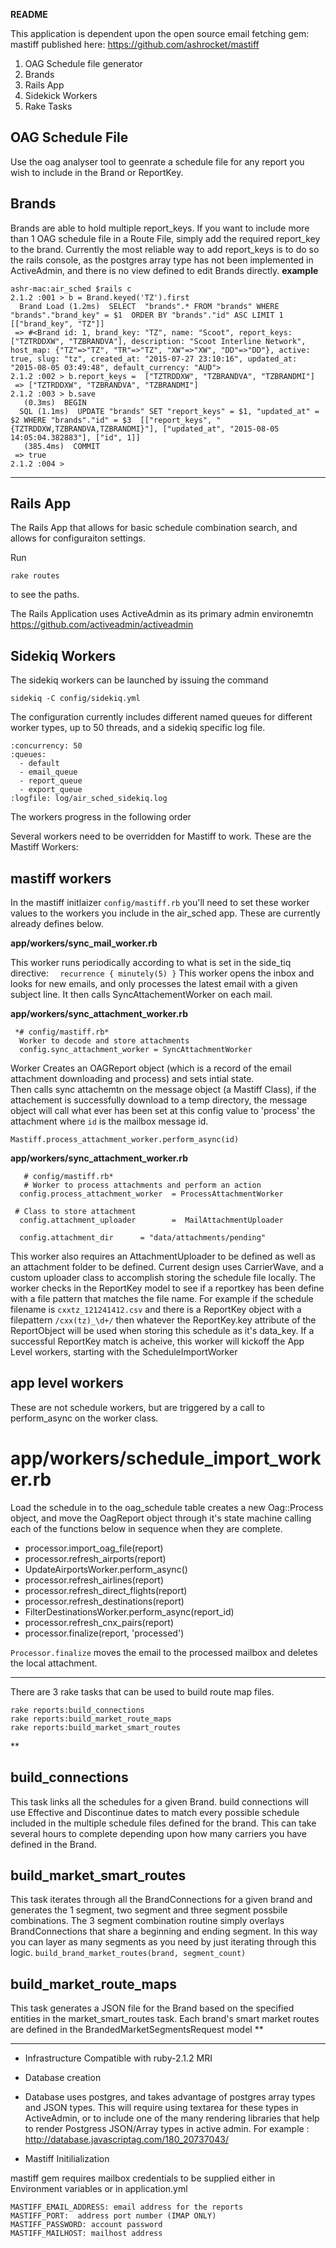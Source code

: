 **README**

This application is dependent upon the open source email fetching gem: mastiff published here:
https://github.com/ashrocket/mastiff

 1. OAG Schedule file generator
 2. Brands
 3. Rails App
 4. Sidekick Workers  
 5. Rake Tasks
 
**OAG Schedule File**
---------------
Use the oag analyser tool to geenrate a schedule file for any report you wish to include in the Brand or ReportKey.


**Brands**
---------------

Brands are able to hold multiple report_keys.
If you want to include more than 1 OAG schedule file in a Route File, simply add the required report_key to the brand.
Currently the most reliable way to add report_keys is to do so the rails console, as the postgres array type has not been implemented in ActiveAdmin, and there is no view defined to edit Brands directly.
**example**

    ashr-mac:air_sched $rails c
    2.1.2 :001 > b = Brand.keyed('TZ').first
      Brand Load (1.2ms)  SELECT  "brands".* FROM "brands" WHERE "brands"."brand_key" = $1  ORDER BY "brands"."id" ASC LIMIT 1  [["brand_key", "TZ"]]
     => #<Brand id: 1, brand_key: "TZ", name: "Scoot", report_keys: ["TZTRDDXW", "TZBRANDVA"], description: "Scoot Interline Network", host_map: {"TZ"=>"TZ", "TR"=>"TZ", "XW"=>"XW", "DD"=>"DD"}, active: true, slug: "tz", created_at: "2015-07-27 23:10:16", updated_at: "2015-08-05 03:49:48", default_currency: "AUD"> 
    2.1.2 :002 > b.report_keys =  ["TZTRDDXW", "TZBRANDVA", "TZBRANDMI"]
     => ["TZTRDDXW", "TZBRANDVA", "TZBRANDMI"] 
    2.1.2 :003 > b.save
       (0.3ms)  BEGIN
      SQL (1.1ms)  UPDATE "brands" SET "report_keys" = $1, "updated_at" = $2 WHERE "brands"."id" = $3  [["report_keys", "{TZTRDDXW,TZBRANDVA,TZBRANDMI}"], ["updated_at", "2015-08-05 14:05:04.382883"], ["id", 1]]
       (385.4ms)  COMMIT
     => true 
    2.1.2 :004 > 

----------
**Rails App**
---------------

The Rails App that allows for basic schedule combination search, 
and allows for configuraiton settings.

Run 

    rake routes

 to see the paths.
 
 
The Rails Application uses ActiveAdmin as its primary admin environemtn
https://github.com/activeadmin/activeadmin


**Sidekiq Workers**
---------------

The sidekiq workers can be launched by issuing the command

    sidekiq -C config/sidekiq.yml

The configuration currently includes different named queues for different worker types, up to 50 threads, and a sidekiq specific log file.

    :concurrency: 50
    :queues:
      - default
      - email_queue
      - report_queue
      - export_queue
    :logfile: log/air_sched_sidekiq.log

The workers progress in the following order

Several workers need to be overridden for Mastiff to work.  These are the Mastiff Workers:

**mastiff workers**
---------------
In the mastiff initlaizer `config/mastiff.rb`  you'll need to set these worker values to the workers you include in the air_sched app.  These are currently already defines below.

**app/workers/sync_mail_worker.rb**

This worker runs periodically according to what is set in the side_tiq directive: `  recurrence { minutely(5) }`  This worker opens the inbox and looks for new emails, and only processes the latest email with a given subject line.  It then calls SyncAttachementWorker on each mail.

**app/workers/sync_attachment_worker.rb**

     *# config/mastiff.rb*
      Worker to decode and store attachments
      config.sync_attachment_worker = SyncAttachmentWorker

Worker Creates an OAGReport object (which is a record of the email attachment downloading and process) and sets intial state.  
Then calls sync attachemtn on the message object (a Mastiff Class), if the attachement is successfully download to a temp directory, the message object will call what ever has been set at this config value to 'process' the attachment where `id` is the mailbox message id.

    Mastiff.process_attachment_worker.perform_async(id)

**app/workers/sync_attachment_worker.rb**

       # config/mastiff.rb*
       # Worker to process attachments and perform an action
      config.process_attachment_worker  = ProcessAttachmentWorker

     # Class to store attachment
      config.attachment_uploader        =  MailAttachmentUploader
    
      config.attachment_dir      = "data/attachments/pending"

  This worker also requires an AttachmentUploader to be defined as well as an attachment folder to be defined.  Current design uses CarrierWave, and a custom uploader class to accomplish storing the schedule file locally. The worker checks in the ReportKey model to see if a reportkey has been define with a file pattern that matches the file name.  For example if the schedule filename is `cxxtz_121241412.csv` and there is a ReportKey object with a filepattern `/cxx(tz)_\d+/` then whatever the ReportKey.key attribute of the ReportObject will be used when storing this schedule as it's data_key.  If a successful ReportKey match is acheive, this worker will kickoff the App Level workers, starting with the ScheduleImportWorker

**app level workers**
---------------
These are not schedule workers, but are triggered by a call to perform_async on the worker class.

 # app/workers/schedule_import_worker.rb
 Load the schedule in to the oag_schedule table
creates a new  Oag::Process object, and move the OagReport object through it's state machine calling each of the functions below in sequence when they are complete.

 - processor.import_oag_file(report)
 - processor.refresh_airports(report)
 - UpdateAirportsWorker.perform_async()
 - processor.refresh_airlines(report)
 - processor.refresh_direct_flights(report)
 - processor.refresh_destinations(report)
 - FilterDestinationsWorker.perform_async(report_id)
 - processor.refresh_cnx_pairs(report)
 - processor.finalize(report, 'processed')

`Processor.finalize` moves the email to the processed mailbox and deletes the local attachment.
 
----------
There are 3 rake tasks that can be used to build route map files.


    rake reports:build_connections
    rake reports:build_market_route_maps  
    rake reports:build_market_smart_routes 


**

build_connections
-----------------
This task links all the schedules for a given Brand.
build connections will use Effective and Discontinue dates to match every possible schedule included in the multiple schedule files defined for the brand.  This can take several hours to complete depending upon how many carriers you have defined in the Brand.

build_market_smart_routes
-----------------
This task iterates through all the BrandConnections for a given brand and generates the 1 segment, two segment and three segment possbile combinations.  The 3 segment combination routine simply overlays BrandConnections that share a beginning and ending segment.  In this way you can layer as many segments as you need by just iterating through this logic.  `build_brand_market_routes(brand, segment_count)`

build_market_route_maps
-----------------
This task generates a JSON file for the Brand based on the specified entities in the market_smart_routes task.    Each brand's smart market routes are defined in the BrandedMarketSegmentsRequest model 
**

----------


* Infrastructure
Compatible with ruby-2.1.2 MRI

* Database creation
* Database uses postgres, and takes advantage of postgres array types and JSON types.  This will require using textarea for these types in ActiveAdmin, or to include one of the many rendering libraries that help to render Postgress JSON/Array types in active admin.
For example :
http://database.javascriptag.com/180_20737043/


* Mastiff Initilialization

mastiff gem requires mailbox credentials to be supplied either in Environment variables or in application.yml

    MASTIFF_EMAIL_ADDRESS: email address for the reports
    MASTIFF_PORT:  address port number (IMAP ONLY)
    MASTIFF_PASSWORD: account password
    MASTIFF_MAILHOST: mailhost address








